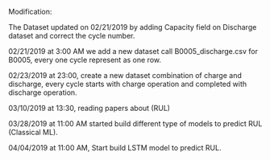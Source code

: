 Modification:

The Dataset updated on 02/21/2019 by adding Capacity field on Discharge dataset and correct the cycle number.


02/21/2019 at 3:00 AM we add a new dataset call B0005_discharge.csv for B0005, every one cycle represent as one row.

02/23/2019 at 23:00, create a new dataset combination of charge and discharge, every cycle starts with charge operation and completed with discharge operation.

03/10/2019 at 13:30, reading papers about (RUL)

03/28/2019 at 11:00 AM started build different type of models to predict RUL (Classical ML).

04/04/2019 at 11:00 AM, Start build LSTM model to predict RUL.

